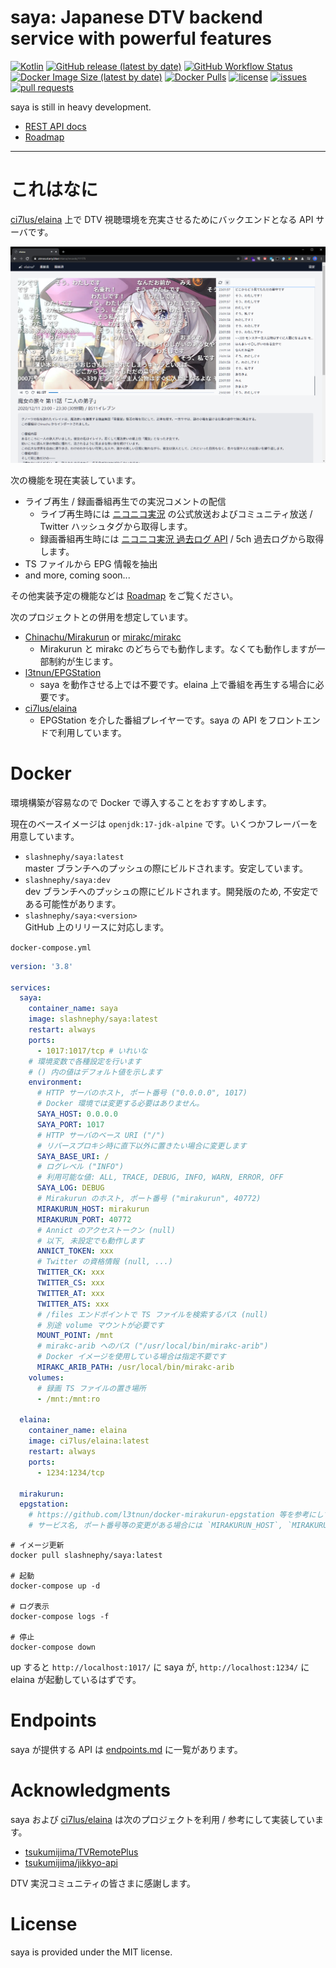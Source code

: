 # saya: Japanese DTV backend service with powerful features

[![Kotlin](https://img.shields.io/badge/Kotlin-1.4.30-blue)](https://kotlinlang.org)
[![GitHub release (latest by date)](https://img.shields.io/github/v/release/SlashNephy/saya)](https://github.com/SlashNephy/saya/releases)
[![GitHub Workflow Status](https://img.shields.io/github/workflow/status/SlashNephy/saya/Docker)](https://hub.docker.com/r/slashnephy/saya)
[![Docker Image Size (latest by date)](https://img.shields.io/docker/image-size/slashnephy/saya)](https://hub.docker.com/r/slashnephy/saya)
[![Docker Pulls](https://img.shields.io/docker/pulls/slashnephy/saya)](https://hub.docker.com/r/slashnephy/saya)
[![license](https://img.shields.io/github/license/SlashNephy/saya)](https://github.com/SlashNephy/saya/blob/master/LICENSE)
[![issues](https://img.shields.io/github/issues/SlashNephy/saya)](https://github.com/SlashNephy/saya/issues)
[![pull requests](https://img.shields.io/github/issues-pr/SlashNephy/saya)](https://github.com/SlashNephy/saya/pulls)

saya is still in heavy development.  

- [REST API docs](https://slashnephy.github.io/saya)
- [Roadmap](https://github.com/SlashNephy/saya/projects/1)

---

# これはなに

[ci7lus/elaina](https://github.com/ci7lus/elaina) 上で DTV 視聴環境を充実させるためにバックエンドとなる API サーバです。


[![elaina.png](https://raw.githubusercontent.com/SlashNephy/saya/master/docs/elaina.png)](https://github.com/ci7lus/elaina)


次の機能を現在実装しています。

- ライブ再生 / 録画番組再生での実況コメントの配信
  - ライブ再生時には [ニコニコ実況](https://jk.nicovideo.jp/) の公式放送およびコミュニティ放送 / Twitter ハッシュタグから取得します。
  - 録画番組再生時には [ニコニコ実況 過去ログ API](https://jikkyo.tsukumijima.net/) / 5ch 過去ログから取得します。
- TS ファイルから EPG 情報を抽出
- and more, coming soon...

その他実装予定の機能などは [Roadmap](https://github.com/SlashNephy/saya/projects/1) をご覧ください。

次のプロジェクトとの併用を想定しています。

- [Chinachu/Mirakurun](https://github.com/Chinachu/Mirakurun) or [mirakc/mirakc](https://github.com/mirakc/mirakc)
  - Mirakurun と mirakc のどちらでも動作します。なくても動作しますが一部制約が生じます。
- [l3tnun/EPGStation](https://github.com/l3tnun/EPGStation)
  - saya を動作させる上では不要です。elaina 上で番組を再生する場合に必要です。
- [ci7lus/elaina](https://github.com/ci7lus/elaina)
  - EPGStation を介した番組プレイヤーです。saya の API をフロントエンドで利用しています。

# Docker

環境構築が容易なので Docker で導入することをおすすめします。

現在のベースイメージは `openjdk:17-jdk-alpine` です。いくつかフレーバーを用意しています。

- `slashnephy/saya:latest`  
  master ブランチへのプッシュの際にビルドされます。安定しています。
- `slashnephy/saya:dev`  
  dev ブランチへのプッシュの際にビルドされます。開発版のため, 不安定である可能性があります。
- `slashnephy/saya:<version>`  
  GitHub 上のリリースに対応します。

`docker-compose.yml`

```yaml
version: '3.8'

services:
  saya:
    container_name: saya
    image: slashnephy/saya:latest
    restart: always
    ports:
      - 1017:1017/tcp # いれいな
    # 環境変数で各種設定を行います
    # () 内の値はデフォルト値を示します
    environment:
      # HTTP サーバのホスト, ポート番号 ("0.0.0.0", 1017)
      # Docker 環境では変更する必要はありません。
      SAYA_HOST: 0.0.0.0
      SAYA_PORT: 1017
      # HTTP サーバのベース URI ("/")
      # リバースプロキシ時に直下以外に置きたい場合に変更します
      SAYA_BASE_URI: /
      # ログレベル ("INFO")
      # 利用可能な値: ALL, TRACE, DEBUG, INFO, WARN, ERROR, OFF
      SAYA_LOG: DEBUG
      # Mirakurun のホスト, ポート番号 ("mirakurun", 40772)
      MIRAKURUN_HOST: mirakurun
      MIRAKURUN_PORT: 40772
      # Annict のアクセストークン (null)
      # 以下, 未設定でも動作します
      ANNICT_TOKEN: xxx
      # Twitter の資格情報 (null, ...)
      TWITTER_CK: xxx
      TWITTER_CS: xxx
      TWITTER_AT: xxx
      TWITTER_ATS: xxx
      # /files エンドポイントで TS ファイルを検索するパス (null)
      # 別途 volume マウントが必要です
      MOUNT_POINT: /mnt
      # mirakc-arib へのパス ("/usr/local/bin/mirakc-arib")
      # Docker イメージを使用している場合は指定不要です
      MIRAKC_ARIB_PATH: /usr/local/bin/mirakc-arib
    volumes:
      # 録画 TS ファイルの置き場所
      - /mnt:/mnt:ro

  elaina:
    container_name: elaina
    image: ci7lus/elaina:latest
    restart: always
    ports:
      - 1234:1234/tcp

  mirakurun:
  epgstation:
    # https://github.com/l3tnun/docker-mirakurun-epgstation 等を参考にしてください。
    # サービス名, ポート番号等の変更がある場合には `MIRAKURUN_HOST`, `MIRAKURUN_PORT` の修正が必要になります。
```

```console
# イメージ更新
docker pull slashnephy/saya:latest

# 起動
docker-compose up -d

# ログ表示
docker-compose logs -f

# 停止
docker-compose down
```

up すると `http://localhost:1017/` に saya が, `http://localhost:1234/` に elaina が起動しているはずです。

# Endpoints

saya が提供する API は [endpoints.md](https://github.com/SlashNephy/saya/blob/master/docs/endpoints.md) に一覧があります。

# Acknowledgments

saya および [ci7lus/elaina](https://github.com/ci7lus/elaina) は次のプロジェクトを利用 / 参考にして実装しています。

- [tsukumijima/TVRemotePlus](https://github.com/tsukumijima/TVRemotePlus)
- [tsukumijima/jikkyo-api](https://github.com/tsukumijima/jikkyo-api)

DTV 実況コミュニティの皆さまに感謝します。

# License

saya is provided under the MIT license.
